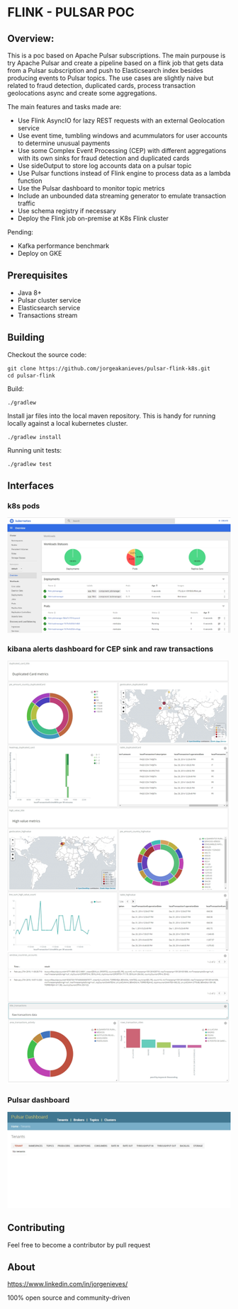 # FLINK - PULSAR POC

## Overview:

This is a poc based on Apache Pulsar subscriptions. The main purpouse is try Apache Pulsar and create a pipeline based on a flink job that gets data from
a Pulsar subscription and push to Elasticsearch index besides producing events to Pulsar topics. The use cases are slightly naive but related to fraud detection,
duplicated cards, process transaction geolocations async and create some aggregations.

The main features and tasks made are:
- Use Flink AsyncIO for lazy REST requests with an external Geolocation service
- Use event time, tumbling windows and acummulators for user accounts to determine unusual payments
- Use some Complex Event Processing (CEP) with different aggregations with its own sinks for fraud detection and duplicated cards
- Use sideOutput to store log accounts data on a pulsar topic
- Use Pulsar functions instead of Flink engine to process data as a lambda function
- Use the Pulsar dashboard to monitor topic metrics
- Include an unbounded data streaming generator to emulate transaction traffic
- Use schema registry if necessary
- Deploy the Flink job on-premise at K8s Flink cluster

Pending:
- Kafka performance benchmark
- Deploy on GKE

## Prerequisites

- Java 8+
- Pulsar cluster service
- Elasticsearch service
- Transactions stream

## Building

Checkout the source code:

```
git clone https://github.com/jorgeakanieves/pulsar-flink-k8s.git
cd pulsar-flink
```

Build:

```
./gradlew
```

Install jar files into the local maven repository. This is handy for running locally against a local kubernetes cluster.

```
./gradlew install
```

Running unit tests:

```
./gradlew test
```

## Interfaces

### k8s pods

![picture](imgs/k8s-flink.jpg)

### kibana alerts dashboard for CEP sink and raw transactions

![picture](imgs/flink-cep.jpg)

### Pulsar dashboard

![picture](imgs/pulsar-dashboard.jpg)

## Contributing

Feel free to become a contributor by pull request

## About

https://www.linkedin.com/in/jorgenieves/

100% open source and community-driven